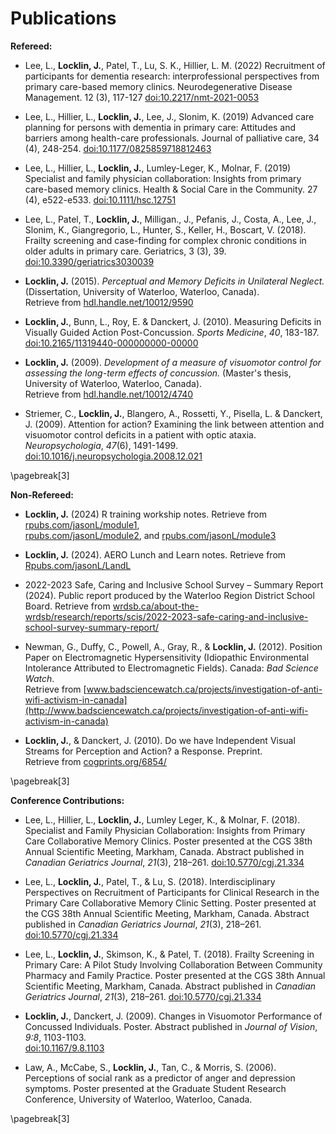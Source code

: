 Publications
============

**Refereed:**

* Lee, L., **Locklin, J.**, Patel, T., Lu, S. K., Hillier, L. M. (2022)
  Recruitment of participants for dementia research: interprofessional
  perspectives from primary care-based memory clinics.
  Neurodegenerative Disease Management. 12 (3), 117-127
  [doi:10.2217/nmt-2021-0053](https://doi.org/10.2217/nmt-2021-0053)

* Lee, L., Hillier, L., **Locklin, J.**, Lee, J., Slonim, K. (2019)
  Advanced care planning for persons with dementia in primary care:
  Attitudes and barriers among health-care professionals.
  Journal of palliative care, 34 (4), 248-254.
  [doi:10.1177/0825859718812463](https://doi.org/10.1177/0825859718812463)

* Lee, L., Hillier, L., **Locklin, J.**, Lumley-Leger, K., Molnar, F. (2019)
  Specialist and family physician collaboration: Insights from
  primary care-based memory clinics. Health \& Social Care in the Community.
  27 (4), e522-e533.
  [doi:10.1111/hsc.12751](https://doi.org/10.1111/hsc.12751)

* Lee, L., Patel, T., **Locklin, J.**, Milligan., J., Pefanis, J.,
  Costa, A., Lee, J., Slonim, K., Giangregorio, L., Hunter, S.,
  Keller, H., Boscart, V. (2018). Frailty screening and case-finding
  for complex chronic conditions in older adults in primary care.
  Geriatrics, 3 (3), 39.
  [doi:10.3390/geriatrics3030039](http://dx.doi.org/10.3390/geriatrics3030039)

* **Locklin, J.** (2015). *Perceptual and Memory Deficits in
  Unilateral Neglect.*
  (Dissertation, University of Waterloo, Waterloo, Canada). \
  Retrieve from
  [hdl.handle.net/10012/9590](http://hdl.handle.net/10012/9590)

* **Locklin, J.**, Bunn, L., Roy, E. & Danckert, J. (2010). Measuring Deficits in Visually Guided Action Post-Concussion. *Sports Medicine*,
  *40*, 183-187. \
  [doi:10.2165/11319440-000000000-00000](http://dx.doi.org/10.2165/11319440-000000000-00000)

* **Locklin, J.** (2009). *Development of a measure of
  visuomotor control for assessing the long-term effects of
  concussion.* (Master's thesis, University of Waterloo,
  Waterloo, Canada). \
  Retrieve from
  [hdl.handle.net/10012/4740](http://hdl.handle.net/10012/4740)

* Striemer, C., **Locklin, J.**, Blangero, A., Rossetti, Y., Pisella, L. & Danckert, J. (2009). Attention for action? Examining the link between attention and visuomotor control deficits in a patient with optic
  ataxia. *Neuropsychologia*, *47*(6), 1491-1499. \
  [doi:10.1016/j.neuropsychologia.2008.12.021](http://dx.doi.org/10.1016/j.neuropsychologia.2008.12.021)

\pagebreak[3]

**Non-Refereed:**

* **Locklin, J.** (2024) R training workship notes. Retrieve from
  [rpubs.com/jasonL/module1](https://rpubs.com/jasonL/module1),\
  [rpubs.com/jasonL/module2](https://rpubs.com/jasonL/module2), and
  [rpubs.com/jasonL/module3](https://rpubs.com/jasonL/module3)

* **Locklin, J.** (2024). AERO Lunch and Learn notes. Retrieve from
  [Rpubs.com/jasonL/LandL](https://rpubs.com/jasonL/LandL)

* 2022-2023 Safe, Caring and Inclusive School Survey – Summary Report (2024).
  Public report produced by the Waterloo Region District School Board.
  Retrieve from
  [wrdsb.ca/about-the-wrdsb/research/reports/scis/2022-2023-safe-caring-and-inclusive-school-survey-summary-report/](https://www.wrdsb.ca/about-the-wrdsb/research/reports/scis/2022-2023-safe-caring-and-inclusive-school-survey-summary-report/)

* Newman, G., Duffy, C., Powell, A., Gray, R., & **Locklin, J.**
  (2012). Position Paper on Electromagnetic Hypersensitivity
  (Idiopathic Environmental Intolerance Attributed to
  Electromagnetic Fields). Canada: *Bad Science Watch*. \
  Retrieve from
  [www.badsciencewatch.ca/projects/investigation-of-anti-wifi-activism-in-canada](http://www.badsciencewatch.ca/projects/investigation-of-anti-wifi-activism-in-canada)

* **Locklin, J.**, & Danckert, J. (2010). Do we have Independent
  Visual Streams for Perception and Action? a Response.
  Preprint. \
  Retrieve from
  [cogprints.org/6854/](http://cogprints.org/6854/)

\pagebreak[3]

**Conference Contributions:**


* Lee, L., Hillier, L., **Locklin, J.**, Lumley Leger, K., & Molnar, F. (2018). Specialist and Family Physician Collaboration: Insights from Primary Care Collaborative Memory Clinics. Poster presented at the CGS 38th Annual Scientific Meeting, Markham, Canada. Abstract published in *Canadian Geriatrics Journal*, *21*(3), 218–261. [doi:10.5770/cgj.21.334](https://doi.org/10.5770/cgj.21.334)

* Lee, L., **Locklin, J.**, Patel, T., & Lu, S. (2018). Interdisciplinary Perspectives on Recruitment of Participants for Clinical Research in the Primary Care Collaborative Memory Clinic Setting. Poster presented at the CGS 38th Annual Scientific Meeting, Markham, Canada. Abstract published in *Canadian Geriatrics Journal*, *21*(3), 218–261. [doi:10.5770/cgj.21.334](https://doi.org/10.5770/cgj.21.334)

* Lee, L., **Locklin, J.**, Skimson, K., & Patel, T. (2018). Frailty Screening in Primary Care: A Pilot Study Involving Collaboration Between Community Pharmacy and Family Practice. Poster presented at the CGS 38th Annual Scientific Meeting, Markham, Canada. Abstract published in *Canadian Geriatrics Journal*, *21*(3), 218–261. [doi:10.5770/cgj.21.334](https://doi.org/10.5770/cgj.21.334)

* **Locklin, J.**, Danckert, J. (2009). Changes in Visuomotor Performance of Concussed Individuals. Poster. Abstract published in *Journal of Vision*, *9:8*, 1103-1103. \
  [doi:10.1167/9.8.1103](http://dx.doi.org/10.1167/9.8.1103)

* Law, A., McCabe, S., **Locklin, J.**, Tan, C., & Morris, S. (2006). Perceptions of social rank as a predictor of anger and depression symptoms. Poster presented at the Graduate Student Research Conference, University of Waterloo, Waterloo, Canada.

\pagebreak[3]
